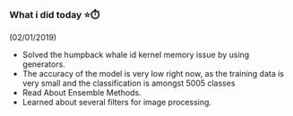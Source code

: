 ### What i did today :star::stopwatch:
(02/01/2019)
* Solved the humpback whale id kernel memory issue by using generators.
* The accuracy of the model is very low right now, as the training data is very small and the classification is amongst 5005 classes
* Read About Ensemble Methods.
* Learned about several filters for image processing.
